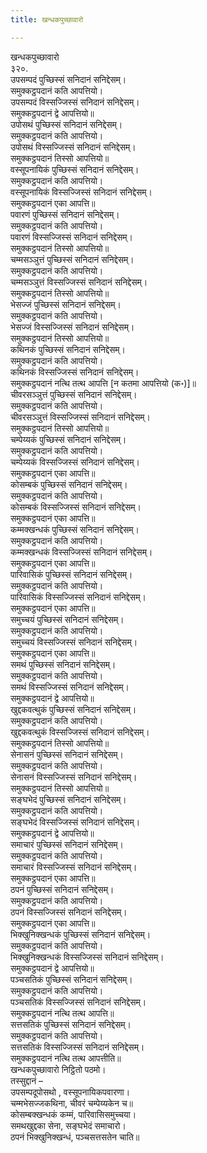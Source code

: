 ```yaml
---
title: खन्धकपुच्छावारो

---
```

खन्धकपुच्छावारो  
३२०.  
उपसम्पदं पुच्छिस्सं सनिदानं सनिद्देसम्।  
समुक्कट्ठपदानं कति आपत्तियो।  
उपसम्पदं विस्सज्जिस्सं सनिदानं सनिद्देसम्।  
समुक्कट्ठपदानं द्वे आपत्तियो॥  
उपोसथं पुच्छिस्सं सनिदानं सनिद्देसम्।  
समुक्कट्ठपदानं कति आपत्तियो।  
उपोसथं विस्सज्जिस्सं सनिदानं सनिद्देसम्।  
समुक्कट्ठपदानं तिस्सो आपत्तियो॥  
वस्सूपनायिकं पुच्छिस्सं सनिदानं सनिद्देसम्।  
समुक्कट्ठपदानं कति आपत्तियो।  
वस्सूपनायिकं विस्सज्जिस्सं सनिदानं सनिद्देसम्।  
समुक्कट्ठपदानं एका आपत्ति॥  
पवारणं पुच्छिस्सं सनिदानं सनिद्देसम्।  
समुक्कट्ठपदानं कति आपत्तियो।  
पवारणं विस्सज्जिस्सं सनिदानं सनिद्देसम्।  
समुक्कट्ठपदानं तिस्सो आपत्तियो॥  
चम्मसञ्ञुत्तं पुच्छिस्सं सनिदानं सनिद्देसम्।  
समुक्कट्ठपदानं कति आपत्तियो।  
चम्मसञ्ञुत्तं विस्सज्जिस्सं सनिदानं सनिद्देसम्।  
समुक्कट्ठपदानं तिस्सो आपत्तियो॥  
भेसज्जं पुच्छिस्सं सनिदानं सनिद्देसम्।  
समुक्कट्ठपदानं कति आपत्तियो।  
भेसज्जं विस्सज्जिस्सं सनिदानं सनिद्देसम्।  
समुक्कट्ठपदानं तिस्सो आपत्तियो॥  
कथिनकं पुच्छिस्सं सनिदानं सनिद्देसम्।  
समुक्कट्ठपदानं कति आपत्तियो।  
कथिनकं विस्सज्जिस्सं सनिदानं सनिद्देसम्।  
समुक्कट्ठपदानं नत्थि तत्थ आपत्ति [न कतमा आपत्तियो (क॰)]॥  
चीवरसञ्ञुत्तं पुच्छिस्सं सनिदानं सनिद्देसम्।  
समुक्कट्ठपदानं कति आपत्तियो।  
चीवरसञ्ञुत्तं विस्सज्जिस्सं सनिदानं सनिद्देसम्।  
समुक्कट्ठपदानं तिस्सो आपत्तियो॥  
चम्पेय्यकं पुच्छिस्सं सनिदानं सनिद्देसम्।  
समुक्कट्ठपदानं कति आपत्तियो।  
चम्पेय्यकं विस्सज्जिस्सं सनिदानं सनिद्देसम्।  
समुक्कट्ठपदानं एका आपत्ति॥  
कोसम्बकं पुच्छिस्सं सनिदानं सनिद्देसम्।  
समुक्कट्ठपदानं कति आपत्तियो।  
कोसम्बकं विस्सज्जिस्सं सनिदानं सनिद्देसम्।  
समुक्कट्ठपदानं एका आपत्ति॥  
कम्मक्खन्धकं पुच्छिस्सं सनिदानं सनिद्देसम्।  
समुक्कट्ठपदानं कति आपत्तियो।  
कम्मक्खन्धकं विस्सज्जिस्सं सनिदानं सनिद्देसम्।  
समुक्कट्ठपदानं एका आपत्ति॥  
पारिवासिकं पुच्छिस्सं सनिदानं सनिद्देसम्।  
समुक्कट्ठपदानं कति आपत्तियो।  
पारिवासिकं विस्सज्जिस्सं सनिदानं सनिद्देसम्।  
समुक्कट्ठपदानं एका आपत्ति॥  
समुच्चयं पुच्छिस्सं सनिदानं सनिद्देसम्।  
समुक्कट्ठपदानं कति आपत्तियो।  
समुच्चयं विस्सज्जिस्सं सनिदानं सनिद्देसम्।  
समुक्कट्ठपदानं एका आपत्ति॥  
समथं पुच्छिस्सं सनिदानं सनिद्देसम्।  
समुक्कट्ठपदानं कति आपत्तियो।  
समथं विस्सज्जिस्सं सनिदानं सनिद्देसम्।  
समुक्कट्ठपदानं द्वे आपत्तियो॥  
खुद्दकवत्थुकं पुच्छिस्सं सनिदानं सनिद्देसम्।  
समुक्कट्ठपदानं कति आपत्तियो।  
खुद्दकवत्थुकं विस्सज्जिस्सं सनिदानं सनिद्देसम्।  
समुक्कट्ठपदानं तिस्सो आपत्तियो॥  
सेनासनं पुच्छिस्सं सनिदानं सनिद्देसम्।  
समुक्कट्ठपदानं कति आपत्तियो।  
सेनासनं विस्सज्जिस्सं सनिदानं सनिद्देसम्।  
समुक्कट्ठपदानं तिस्सो आपत्तियो॥  
सङ्घभेदं पुच्छिस्सं सनिदानं सनिद्देसम्।  
समुक्कट्ठपदानं कति आपत्तियो।  
सङ्घभेदं विस्सज्जिस्सं सनिदानं सनिद्देसम्।  
समुक्कट्ठपदानं द्वे आपत्तियो॥  
समाचारं पुच्छिस्सं सनिदानं सनिद्देसम्।  
समुक्कट्ठपदानं कति आपत्तियो।  
समाचारं विस्सज्जिस्सं सनिदानं सनिद्देसम्।  
समुक्कट्ठपदानं एका आपत्ति॥  
ठपनं पुच्छिस्सं सनिदानं सनिद्देसम्।  
समुक्कट्ठपदानं कति आपत्तियो।  
ठपनं विस्सज्जिस्सं सनिदानं सनिद्देसम्।  
समुक्कट्ठपदानं एका आपत्ति॥  
भिक्खुनिक्खन्धकं पुच्छिस्सं सनिदानं सनिद्देसम्।  
समुक्कट्ठपदानं कति आपत्तियो।  
भिक्खुनिक्खन्धकं विस्सज्जिस्सं सनिदानं सनिद्देसम्।  
समुक्कट्ठपदानं द्वे आपत्तियो॥  
पञ्चसतिकं पुच्छिस्सं सनिदानं सनिद्देसम्।  
समुक्कट्ठपदानं कति आपत्तियो।  
पञ्चसतिकं विस्सज्जिस्सं सनिदानं सनिद्देसम्।  
समुक्कट्ठपदानं नत्थि तत्थ आपत्ति॥  
सत्तसतिकं पुच्छिस्सं सनिदानं सनिद्देसम्।  
समुक्कट्ठपदानं कति आपत्तियो।  
सत्तसतिकं विस्सज्जिस्सं सनिदानं सनिद्देसम्।  
समुक्कट्ठपदानं नत्थि तत्थ आपत्तीति॥  
खन्धकपुच्छावारो निट्ठितो पठमो।  
तस्सुद्दानं –  
उपसम्पदूपोसथो , वस्सूपनायिकपवारणा।  
चम्मभेसज्जकथिना, चीवरं चम्पेय्यकेन च॥  
कोसम्बक्खन्धकं कम्मं, पारिवासिसमुच्चया।  
समथखुद्दका सेना, सङ्घभेदं समाचारो।  
ठपनं भिक्खुनिक्खन्धं, पञ्चसत्तसतेन चाति॥  